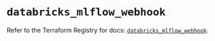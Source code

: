 # `databricks_mlflow_webhook`

Refer to the Terraform Registry for docs: [`databricks_mlflow_webhook`](https://registry.terraform.io/providers/databricks/databricks/1.66.0/docs/resources/mlflow_webhook).
